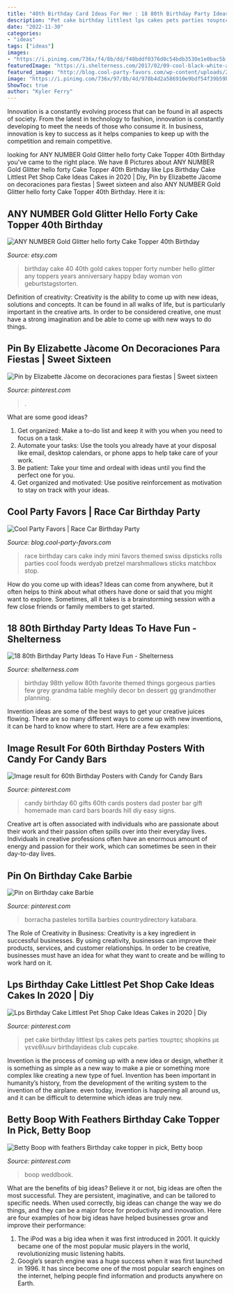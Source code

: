 ```yaml
---
title: "40th Birthday Card Ideas For Her : 18 80th Birthday Party Ideas To Have Fun"
description: "Pet cake birthday littlest lps cakes pets parties τουρτες shopkins με γενεθλιων birthdayideas club cupcake"
date: "2022-11-30"
categories:
- "ideas"
tags: ["ideas"]
images:
- "https://i.pinimg.com/736x/f4/8b/dd/f48bddf0376d0c54bdb3530e1e0bac5b.jpg"
featuredImage: "https://i.shelterness.com/2017/02/09-cool-black-white-and-yellow-chevron-dessert-table-decor.jpg"
featured_image: "http://blog.cool-party-favors.com/wp-content/uploads/2013/03/Race-Car-Party-Food.jpg"
image: "https://i.pinimg.com/736x/97/8b/4d/978b4d2a586910e9bdf54f39b59b3788.jpg"
ShowToc: true
author: "Kyler Ferry"
---
```



Innovation is a constantly evolving process that can be found in all aspects of society. From the latest in technology to fashion, innovation is constantly developing to meet the needs of those who consume it. In business, innovation is key to success as it helps companies to keep up with the competition and remain competitive.

	

		
looking for ANY NUMBER Gold Glitter hello forty Cake Topper 40th Birthday you've came to the right place. We have 8 Pictures about ANY NUMBER Gold Glitter hello forty Cake Topper 40th Birthday like Lps Birthday Cake Littlest Pet Shop Cake Ideas Cakes in 2020 | Diy, Pin by Elizabette Jàcome on decoraciones para fiestas | Sweet sixteen and also ANY NUMBER Gold Glitter hello forty Cake Topper 40th Birthday. Here it is:
		
    
## ANY NUMBER Gold Glitter Hello Forty Cake Topper 40th Birthday

<img loading=lazy src="https://img.etsystatic.com/il/d787b0/1079494132/il_570xN.1079494132_ers0.jpg?version=1" onerror="this.onerror=null;this.src='https://tse3.mm.bing.net/th?id=OIP.n1gBKnzNn7Jnv8SJhGiaQwHaJ4&amp;pid=15.1';" alt="ANY NUMBER Gold Glitter hello forty Cake Topper 40th Birthday">

_Source: etsy.com_

>birthday cake 40 40th gold cakes topper forty number hello glitter any toppers years anniversary happy bday woman von geburtstagstorten. 

	

Definition of creativity:
Creativity is the ability to come up with new ideas, solutions and concepts. It can be found in all walks of life, but is particularly important in the creative arts. In order to be considered creative, one must have a strong imagination and be able to come up with new ways to do things.

    
## Pin By Elizabette Jàcome On Decoraciones Para Fiestas | Sweet Sixteen

<img loading=lazy src="https://i.pinimg.com/736x/34/c4/6e/34c46e4c637830a0139929a65feaec8f.jpg" onerror="this.onerror=null;this.src='https://tse1.mm.bing.net/th?id=OIP.0fNOKThZuDnsLg9XtdSJtgHaJ4&amp;pid=15.1';" alt="Pin by Elizabette Jàcome on decoraciones para fiestas | Sweet sixteen">

_Source: pinterest.com_

>. 

	

What are some good ideas?
1. Get organized: Make a to-do list and keep it with you when you need to focus on a task.
2. Automate your tasks: Use the tools you already have at your disposal like email, desktop calendars, or phone apps to help take care of your work.
3. Be patient: Take your time and ordeal with ideas until you find the perfect one for you.
4. Get organized and motivated: Use positive reinforcement as motivation to stay on track with your ideas.

    
## Cool Party Favors | Race Car Birthday Party

<img loading=lazy src="http://blog.cool-party-favors.com/wp-content/uploads/2013/03/Race-Car-Party-Food.jpg" onerror="this.onerror=null;this.src='https://tse3.mm.bing.net/th?id=OIP.VghDM_7oX1EKCGUkp0kHnQHaE6&amp;pid=15.1';" alt="Cool Party Favors | Race Car Birthday Party">

_Source: blog.cool-party-favors.com_

>race birthday cars cake indy mini favors themed swiss dipsticks rolls parties cool foods werdyab pretzel marshmallows sticks matchbox stop. 

	

How do you come up with ideas?
Ideas can come from anywhere, but it often helps to think about what others have done or said that you might want to explore. Sometimes, all it takes is a brainstorming session with a few close friends or family members to get started.

    
## 18 80th Birthday Party Ideas To Have Fun - Shelterness

<img loading=lazy src="https://i.shelterness.com/2017/02/09-cool-black-white-and-yellow-chevron-dessert-table-decor.jpg" onerror="this.onerror=null;this.src='https://tse2.mm.bing.net/th?id=OIP.vEmuYWyD1HisxW1NwGdofQHaFu&amp;pid=15.1';" alt="18 80th Birthday Party Ideas To Have Fun - Shelterness">

_Source: shelterness.com_

>birthday 98th yellow 80th favorite themed things gorgeous parties few grey grandma table meghily decor bn dessert gg grandmother planning. 

	

Invention ideas are some of the best ways to get your creative juices flowing. There are so many different ways to come up with new inventions, it can be hard to know where to start. Here are a few examples: 

    
## Image Result For 60th Birthday Posters With Candy For Candy Bars

<img loading=lazy src="https://i.pinimg.com/736x/97/8b/4d/978b4d2a586910e9bdf54f39b59b3788.jpg" onerror="this.onerror=null;this.src='https://tse2.mm.bing.net/th?id=OIP.xeE_-w3CRZsaQnwvkGtWUQAAAA&amp;pid=15.1';" alt="Image result for 60th Birthday Posters with Candy for Candy Bars">

_Source: pinterest.com_

>candy birthday 60 gifts 60th cards posters dad poster bar gift homemade man card bars boards hill diy easy signs. 

	

Creative art is often associated with individuals who are passionate about their work and their passion often spills over into their everyday lives. Individuals in creative professions often have an enormous amount of energy and passion for their work, which can sometimes be seen in their day-to-day lives.

    
## Pin On Birthday Cake Barbie

<img loading=lazy src="https://i.pinimg.com/736x/0c/eb/37/0ceb37903766df750a80ec3615ae042d.jpg" onerror="this.onerror=null;this.src='https://tse2.mm.bing.net/th?id=OIP.Vy_6AQuG6XGEBqG6f2YwdgHaJ3&amp;pid=15.1';" alt="Pin on Birthday cake Barbie">

_Source: pinterest.com_

>borracha pasteles tortilla barbies countrydirectory katabara. 

	

The Role of Creativity in Business:
Creativity is a key ingredient in successful businesses. By using creativity, businesses can improve their products, services, and customer relationships. In order to be creative, businesses must have an idea for what they want to create and be willing to work hard on it.

    
## Lps Birthday Cake Littlest Pet Shop Cake Ideas Cakes In 2020 | Diy

<img loading=lazy src="https://i.pinimg.com/736x/f4/8b/dd/f48bddf0376d0c54bdb3530e1e0bac5b.jpg" onerror="this.onerror=null;this.src='https://tse1.mm.bing.net/th?id=OIP.u6sHtzvbiRnsnQ2m-30ulwHaPo&amp;pid=15.1';" alt="Lps Birthday Cake Littlest Pet Shop Cake Ideas Cakes in 2020 | Diy">

_Source: pinterest.com_

>pet cake birthday littlest lps cakes pets parties τουρτες shopkins με γενεθλιων birthdayideas club cupcake. 

	

Invention is the process of coming up with a new idea or design, whether it is something as simple as a new way to make a pie or something more complex like creating a new type of fuel. Invention has been important in humanity’s history, from the development of the writing system to the invention of the airplane. even today, invention is happening all around us, and it can be difficult to determine which ideas are truly new.

    
## Betty Boop With Feathers Birthday Cake Topper In Pick, Betty Boop

<img loading=lazy src="https://i.pinimg.com/736x/b7/6a/4e/b76a4ee3b52adbcd4b7e5cf94bac756d.jpg" onerror="this.onerror=null;this.src='https://tse2.mm.bing.net/th?id=OIP.vdq4LLJJNw4P-EW7qZRHtAHaI6&amp;pid=15.1';" alt="Betty Boop with feathers Birthday cake topper in pick, Betty boop">

_Source: pinterest.com_

>boop weddbook. 

	

What are the benefits of big ideas?
Believe it or not, big ideas are often the most successful. They are persistent, imaginative, and can be tailored to specific needs. When used correctly, big ideas can change the way we do things, and they can be a major force for productivity and innovation. Here are four examples of how big ideas have helped businesses grow and improve their performance: 
1. The iPod was a big idea when it was first introduced in 2001. It quickly became one of the most popular music players in the world, revolutionizing music listening habits. 
2. Google’s search engine was a huge success when it was first launched in 1996. It has since become one of the most popular search engines on the internet, helping people find information and products anywhere on Earth. 

